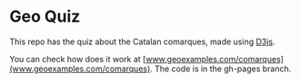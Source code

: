 Geo Quiz
========

This repo has the quiz about the Catalan comarques, made using [D3js](http://d3js.org/).

You can check how does it work at [www.geoexamples.com/comarques](www.geoexamples.com/comarques). The code is in the gh-pages branch.
